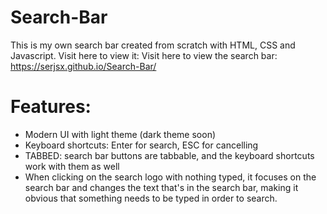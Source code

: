 # Search-Bar
This is my own search bar created from scratch with HTML, CSS and Javascript. Visit here to view it: Visit here to view the search bar: https://serjsx.github.io/Search-Bar/

# Features:
- Modern UI with light theme (dark theme soon)
- Keyboard shortcuts: Enter for search, ESC for cancelling
- TABBED: search bar buttons are tabbable, and the keyboard shortcuts work with them as well
- When clicking on the search logo with nothing typed, it focuses on the search bar and changes the text that's in the search bar, making it obvious that something needs to be typed in order to search.

